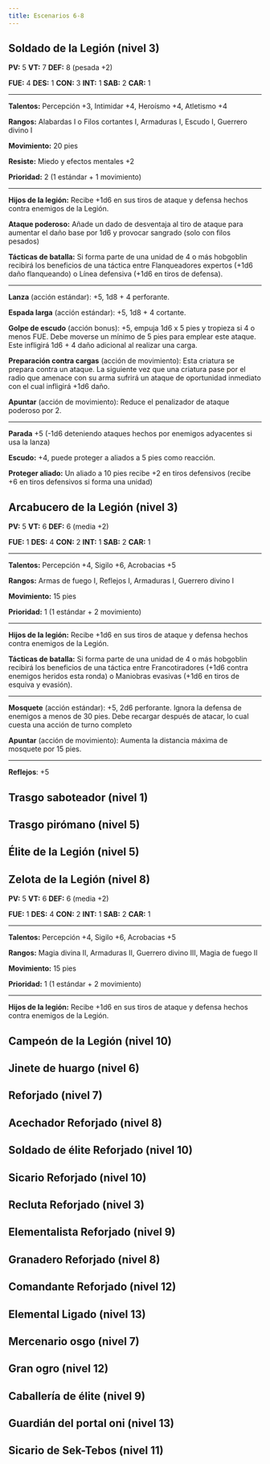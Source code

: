 ```yaml
---
title: Escenarios 6-8
---
```


## Soldado de la Legión (nivel 3)

**PV:** 5			**VT:** 7	 		**DEF:** 8 (pesada +2)

**FUE:** 4 	**DES:** 1	**CON:** 3	**INT:** 1	**SAB:** 2	**CAR:** 1

------

**Talentos:** Percepción +3, Intimidar +4, Heroísmo +4, Atletismo +4

**Rangos:** Alabardas I o Filos cortantes I, Armaduras I, Escudo  I, Guerrero divino I

**Movimiento:** 20 pies

**Resiste:** Miedo y efectos mentales +2

**Prioridad:** 2 (1 estándar + 1 movimiento)

****

**Hijos de la legión:** Recibe +1d6 en sus tiros de ataque y defensa hechos contra enemigos de la Legión.

**Ataque poderoso:** Añade un dado de desventaja al tiro de ataque para aumentar el daño base por 1d6 y provocar sangrado (solo con filos pesados)

**Tácticas de batalla:** Si forma parte de una unidad de 4 o más hobgoblin recibirá los beneficios de una táctica entre Flanqueadores expertos (+1d6 daño flanqueando) o Línea defensiva (+1d6 en tiros de defensa).

****

**Lanza** (acción estándar): +5, 1d8 + 4 perforante. 

**Espada larga** (acción estándar): +5, 1d8 + 4 cortante.

**Golpe de escudo** (acción bonus): +5, empuja 1d6 x 5 pies y tropieza si 4 o menos FUE. Debe moverse un mínimo de 5 pies para emplear este ataque. Este infligirá 1d6 + 4 daño adicional al realizar una carga.

**Preparación contra cargas** (acción de movimiento): Esta criatura se prepara contra un ataque. La siguiente vez que una criatura pase por el radio que amenace con su arma sufrirá un ataque de oportunidad inmediato con el cual infligirá +1d6 daño.

**Apuntar** (acción de movimiento): Reduce el penalizador de ataque poderoso por 2.

------

**Parada** +5 (-1d6 deteniendo ataques hechos por enemigos adyacentes si usa la lanza)

**Escudo:** +4, puede proteger a aliados a 5 pies como reacción.

**Proteger aliado:** Un aliado a 10 pies recibe +2 en tiros defensivos (recibe +6 en tiros defensivos si forma una unidad)

## Arcabucero de la Legión (nivel 3)

**PV:** 5			**VT:** 6	 		**DEF:** 6 (media +2)

**FUE:** 1	**DES:** 4	**CON:** 2	 **INT:** 1	**SAB:** 2	**CAR:** 1

------

**Talentos:** Percepción +4, Sigilo +6, Acrobacias +5

**Rangos:** Armas de fuego I, Reflejos I, Armaduras I, Guerrero divino I

**Movimiento:** 15 pies

**Prioridad:** 1 (1 estándar + 2 movimiento)

****

**Hijos de la legión:** Recibe +1d6 en sus tiros de ataque y defensa hechos contra enemigos de la Legión.

**Tácticas de batalla:** Si forma parte de una unidad de 4 o más hobgoblin recibirá los beneficios de una táctica entre Francotiradores (+1d6 contra enemigos heridos esta ronda) o Maniobras evasivas (+1d6 en tiros de esquiva y evasión).

------

**Mosquete** (acción estándar): +5, 2d6 perforante. Ignora la defensa de enemigos a menos de 30 pies. Debe recargar después de atacar, lo cual cuesta una acción de turno completo

**Apuntar** (acción de movimiento): Aumenta la distancia máxima de mosquete por 15 pies.

------

**Reflejos**: +5

## Trasgo saboteador (nivel 1)

## Trasgo pirómano (nivel 5)

## Élite de la Legión (nivel 5)

## Zelota de la Legión (nivel 8)

**PV:** 5			**VT:** 6	 		**DEF:** 6 (media +2)

**FUE:** 1	**DES:** 4	**CON:** 2	 **INT:** 1	**SAB:** 2	**CAR:** 1

------

**Talentos:** Percepción +4, Sigilo +6, Acrobacias +5

**Rangos:** Magia divina II, Armaduras II, Guerrero divino III, Magia de fuego II

**Movimiento:** 15 pies

**Prioridad:** 1 (1 estándar + 2 movimiento)

****

**Hijos de la legión:** Recibe +1d6 en sus tiros de ataque y defensa hechos contra enemigos de la Legión.

## Campeón de la Legión (nivel 10)

## Jinete de huargo (nivel 6)

## Reforjado (nivel 7)

## Acechador Reforjado (nivel 8)

## Soldado de élite Reforjado (nivel 10)

## Sicario Reforjado (nivel 10)

## Recluta Reforjado (nivel 3)

## Elementalista Reforjado (nivel 9)

## Granadero Reforjado (nivel 8)

## Comandante Reforjado (nivel 12)

## Elemental Ligado (nivel 13)

## Mercenario osgo (nivel 7)

## Gran ogro (nivel 12)

## Caballería de élite (nivel 9)

## Guardián del portal oni (nivel 13)

## Sicario de Sek-Tebos (nivel 11)

